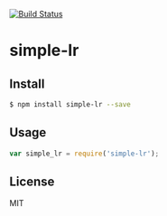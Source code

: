 [![Build Status](https://travis-ci.org/kaelzhang/simple-lr.svg?branch=master)](https://travis-ci.org/kaelzhang/simple-lr)
<!-- optional npm version
[![NPM version](https://badge.fury.io/js/simple-lr.svg)](http://badge.fury.io/js/simple-lr)
-->
<!-- optional npm downloads
[![npm module downloads per month](http://img.shields.io/npm/dm/simple-lr.svg)](https://www.npmjs.org/package/simple-lr)
-->
<!-- optional dependency status
[![Dependency Status](https://david-dm.org/kaelzhang/simple-lr.svg)](https://david-dm.org/kaelzhang/simple-lr)
-->

# simple-lr

<!-- description -->

## Install

```sh
$ npm install simple-lr --save
```

## Usage

```js
var simple_lr = require('simple-lr');
```

## License

MIT
